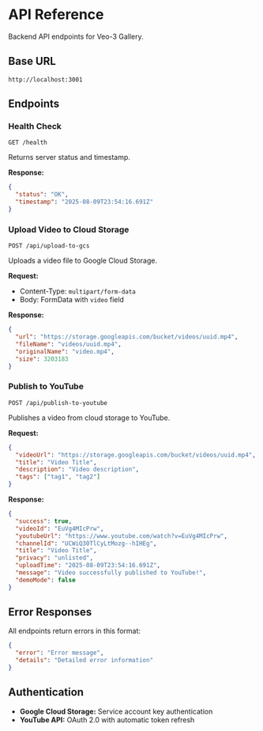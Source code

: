 # API Reference

Backend API endpoints for Veo-3 Gallery.

## Base URL
`http://localhost:3001`

## Endpoints

### Health Check
```
GET /health
```
Returns server status and timestamp.

**Response:**
```json
{
  "status": "OK",
  "timestamp": "2025-08-09T23:54:16.691Z"
}
```

### Upload Video to Cloud Storage
```
POST /api/upload-to-gcs
```
Uploads a video file to Google Cloud Storage.

**Request:**
- Content-Type: `multipart/form-data`
- Body: FormData with `video` field

**Response:**
```json
{
  "url": "https://storage.googleapis.com/bucket/videos/uuid.mp4",
  "fileName": "videos/uuid.mp4",
  "originalName": "video.mp4",
  "size": 3203183
}
```

### Publish to YouTube
```
POST /api/publish-to-youtube
```
Publishes a video from cloud storage to YouTube.

**Request:**
```json
{
  "videoUrl": "https://storage.googleapis.com/bucket/videos/uuid.mp4",
  "title": "Video Title",
  "description": "Video description",
  "tags": ["tag1", "tag2"]
}
```

**Response:**
```json
{
  "success": true,
  "videoId": "EuVg4MIcPrw",
  "youtubeUrl": "https://www.youtube.com/watch?v=EuVg4MIcPrw",
  "channelId": "UCWiQ30TlCyLtMozg--hIHEg",
  "title": "Video Title",
  "privacy": "unlisted",
  "uploadTime": "2025-08-09T23:54:16.691Z",
  "message": "Video successfully published to YouTube!",
  "demoMode": false
}
```

## Error Responses

All endpoints return errors in this format:
```json
{
  "error": "Error message",
  "details": "Detailed error information"
}
```

## Authentication

- **Google Cloud Storage:** Service account key authentication
- **YouTube API:** OAuth 2.0 with automatic token refresh
